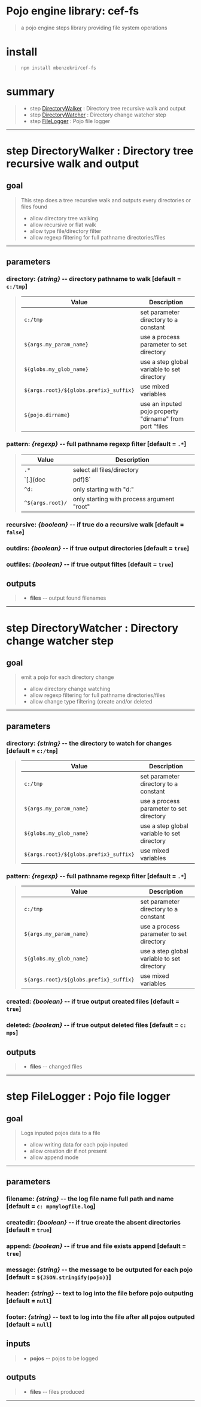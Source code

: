 # Pojo engine library: cef-fs
>a pojo engine steps library providing file system operations

# install

>`npm install mbenzekri/cef-fs`

# summary
>- step [DirectoryWalker](#step-directorywalker) : Directory tree recursive walk and output
>- step [DirectoryWatcher](#step-directorywatcher) : Directory change watcher step
>- step [FileLogger](#step-filelogger) : Pojo file logger
---
# step DirectoryWalker : Directory tree recursive walk and output
>

## goal

>This step does a tree recursive walk and outputs every directories or files found
>- allow directory tree walking  
>- allow recursive or flat walk 
>- allow type file/directory filter 
>- allow regexp filtering for full pathname directories/files 

---
## parameters
### **directory**: *{string}* -- directory pathname to walk [default = `c:/tmp`]
>| Value | Description | 
>|-------|-------------| 
>|`c:/tmp`| set parameter directory to a constant |
>|`${args.my_param_name}`| use a process parameter to set directory |
>|`${globs.my_glob_name}`| use a step global variable to set directory |
>|`${args.root}/${globs.prefix}_suffix}`| use mixed variables |
>|`${pojo.dirname}`| use an inputed pojo property "dirname" from port "files |
### **pattern**: *{regexp}* -- full pathname regexp filter [default = `.*`]
>| Value | Description | 
>|-------|-------------| 
>|`.*`| select all files/directory |
>|`[.](doc|pdf)$`| doc and pdf files |
>|`^d:`| only starting with "d:" |
>|`^${args.root}/`| only starting with process argument "root" |
### **recursive**: *{boolean}* -- if true do a recursive walk [default = `false`]
### **outdirs**: *{boolean}* -- if true output directories [default = `true`]
### **outfiles**: *{boolean}* -- if true output filtes [default = `true`]


## outputs
>- **files** -- output found filenames 

---

# step DirectoryWatcher : Directory change watcher step
>

## goal

>emit a pojo for each directory change
>- allow directory change watching  
>- allow regexp filtering for full pathname directories/files 
>- allow change type filtering (create and/or deleted 

---
## parameters
### **directory**: *{string}* -- the directory to watch for changes [default = `c:/tmp`]
>| Value | Description | 
>|-------|-------------| 
>|`c:/tmp`| set parameter directory to a constant |
>|`${args.my_param_name}`| use a process parameter to set directory |
>|`${globs.my_glob_name}`| use a step global variable to set directory |
>|`${args.root}/${globs.prefix}_suffix}`| use mixed variables |
### **pattern**: *{regexp}* -- full pathname regexp filter [default = `.*`]
>| Value | Description | 
>|-------|-------------| 
>|`c:/tmp`| set parameter directory to a constant |
>|`${args.my_param_name}`| use a process parameter to set directory |
>|`${globs.my_glob_name}`| use a step global variable to set directory |
>|`${args.root}/${globs.prefix}_suffix}`| use mixed variables |
### **created**: *{boolean}* -- if true output created files [default = `true`]
### **deleted**: *{boolean}* -- if true output deleted files  [default = `c:	mps`]


## outputs
>- **files** -- changed files 

---

# step FileLogger : Pojo file logger
>

## goal

>Logs inputed pojos data to a file
>- allow writing data for each pojo inputed 
>- allow creation dir if not present 
>- allow append mode 

---
## parameters
### **filename**: *{string}* -- the log file name full path and name [default = `c:	mpmylogfile.log`]
### **createdir**: *{boolean}* -- if true create the absent directories [default = `true`]
### **append**: *{boolean}* -- if true and file exists append  [default = `true`]
### **message**: *{string}* -- the message to be outputed for each pojo [default = `${JSON.stringify(pojo)}`]
### **header**: *{string}* -- text to log into the file before pojo outputing [default = `null`]
### **footer**: *{string}* -- text to log into the file after all pojos outputed [default = `null`]

## inputs
>- **pojos** -- pojos to be logged 

## outputs
>- **files** -- files produced 

---

